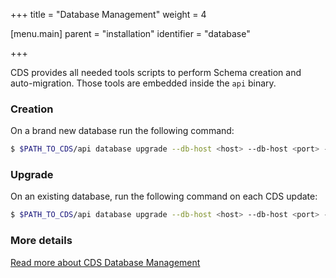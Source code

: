 +++
title = "Database Management"
weight = 4

[menu.main]
parent = "installation"
identifier = "database"

+++


CDS provides all needed tools scripts to perform Schema creation and auto-migration. Those tools are embedded inside the `api` binary.

### Creation

On a brand new database run the following command:

```bash
$ $PATH_TO_CDS/api database upgrade --db-host <host> --db-host <port> --db-password <password> --db-name <database> --limit 0
```

### Upgrade

On an existing database, run the following command on each CDS update:

```bash
$ $PATH_TO_CDS/api database upgrade --db-host <host> --db-host <port> --db-password <password> --db-name <database>
```

### More details

[Read more about CDS Database Management](https://github.com/ovh/cds/blob/master/engine/sql/README.md)
